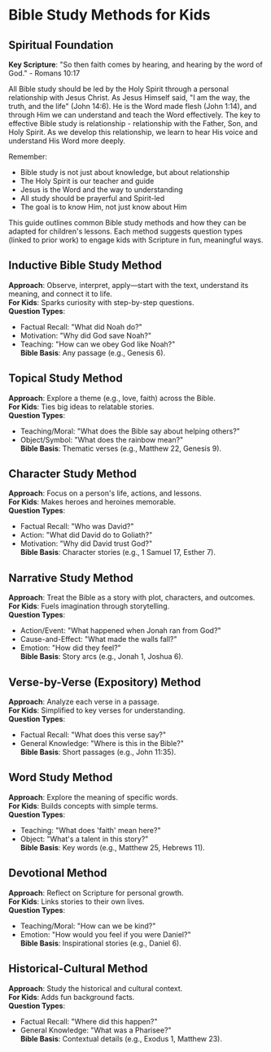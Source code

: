 # Bible Study Methods for Kids

## Spiritual Foundation
**Key Scripture**: "So then faith comes by hearing, and hearing by the word of God." - Romans 10:17

All Bible study should be led by the Holy Spirit through a personal relationship with Jesus Christ. As Jesus Himself said, "I am the way, the truth, and the life" (John 14:6). He is the Word made flesh (John 1:14), and through Him we can understand and teach the Word effectively. The key to effective Bible study is relationship - relationship with the Father, Son, and Holy Spirit. As we develop this relationship, we learn to hear His voice and understand His Word more deeply.

Remember:
- Bible study is not just about knowledge, but about relationship
- The Holy Spirit is our teacher and guide
- Jesus is the Word and the way to understanding
- All study should be prayerful and Spirit-led
- The goal is to know Him, not just know about Him

This guide outlines common Bible study methods and how they can be adapted for children's lessons. Each method suggests question types (linked to prior work) to engage kids with Scripture in fun, meaningful ways.

## Inductive Bible Study Method
**Approach**: Observe, interpret, apply—start with the text, understand its meaning, and connect it to life.  
**For Kids**: Sparks curiosity with step-by-step questions.  
**Question Types**:  
- Factual Recall: "What did Noah do?"  
- Motivation: "Why did God save Noah?"  
- Teaching: "How can we obey God like Noah?"  
**Bible Basis**: Any passage (e.g., Genesis 6).

## Topical Study Method
**Approach**: Explore a theme (e.g., love, faith) across the Bible.  
**For Kids**: Ties big ideas to relatable stories.  
**Question Types**:  
- Teaching/Moral: "What does the Bible say about helping others?"  
- Object/Symbol: "What does the rainbow mean?"  
**Bible Basis**: Thematic verses (e.g., Matthew 22, Genesis 9).

## Character Study Method
**Approach**: Focus on a person's life, actions, and lessons.  
**For Kids**: Makes heroes and heroines memorable.  
**Question Types**:  
- Factual Recall: "Who was David?"  
- Action: "What did David do to Goliath?"  
- Motivation: "Why did David trust God?"  
**Bible Basis**: Character stories (e.g., 1 Samuel 17, Esther 7).

## Narrative Study Method
**Approach**: Treat the Bible as a story with plot, characters, and outcomes.  
**For Kids**: Fuels imagination through storytelling.  
**Question Types**:  
- Action/Event: "What happened when Jonah ran from God?"  
- Cause-and-Effect: "What made the walls fall?"  
- Emotion: "How did they feel?"  
**Bible Basis**: Story arcs (e.g., Jonah 1, Joshua 6).

## Verse-by-Verse (Expository) Method
**Approach**: Analyze each verse in a passage.  
**For Kids**: Simplified to key verses for understanding.  
**Question Types**:  
- Factual Recall: "What does this verse say?"  
- General Knowledge: "Where is this in the Bible?"  
**Bible Basis**: Short passages (e.g., John 11:35).

## Word Study Method
**Approach**: Explore the meaning of specific words.  
**For Kids**: Builds concepts with simple terms.  
**Question Types**:  
- Teaching: "What does 'faith' mean here?"  
- Object: "What's a talent in this story?"  
**Bible Basis**: Key words (e.g., Matthew 25, Hebrews 11).

## Devotional Method
**Approach**: Reflect on Scripture for personal growth.  
**For Kids**: Links stories to their own lives.  
**Question Types**:  
- Teaching/Moral: "How can we be kind?"  
- Emotion: "How would you feel if you were Daniel?"  
**Bible Basis**: Inspirational stories (e.g., Daniel 6).

## Historical-Cultural Method
**Approach**: Study the historical and cultural context.  
**For Kids**: Adds fun background facts.  
**Question Types**:  
- Factual Recall: "Where did this happen?"  
- General Knowledge: "What was a Pharisee?"  
**Bible Basis**: Contextual details (e.g., Exodus 1, Matthew 23).
